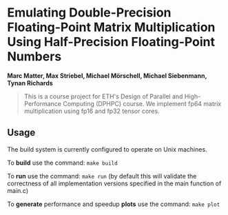 # Emulating Double-Precision Floating-Point Matrix Multiplication Using Half-Precision Floating-Point Numbers

**Marc Matter, Max Striebel, Michael Mörschell, Michael Siebenmann, Tynan Richards**

> This is a course project for ETH's Design of Parallel and High-Performance Computing (DPHPC) course. We implement fp64 matrix multiplication using fp16 and fp32 tensor cores.

## Usage
The build system is currently configured to operate on Unix machines.

To **build** use the command: `make build`

To **run** use the command: `make run` (by default this will validate the correctness of all implementation versions specified in the main function of main.c)

To **generate** performance and speedup **plots** use the command: `make plot`
